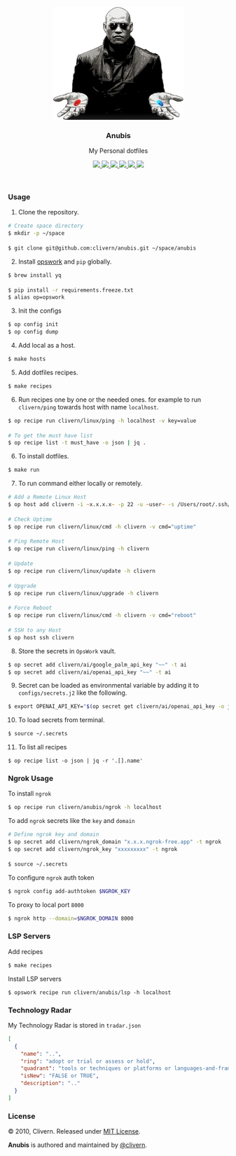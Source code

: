 <p align="center">
    <img src="https://raw.githubusercontent.com/clivern/anubis/main/static/logo.png" width="300" />
    <h3 align="center">Anubis</h3>
    <p align="center">My Personal dotfiles</p>
    <p align="center">
        <a href="https://github.com/Clivern/Anubis/actions/workflows/ci.yml">
           <img src="https://github.com/Clivern/Anubis/actions/workflows/ci.yml/badge.svg?branch=main"/>
        </a>
        <a href="https://clivern.betteruptime.com/">
           <img src="https://uptime.betterstack.com/status-badges/v2/monitor/1evgt.svg"/>
        </a>
        <a href="https://pypi.org/project/opswork/">
            <img src="https://img.shields.io/badge/Built_with-OpsWork-blue"/>
        </a>
        <a href="https://radar.thoughtworks.com/?documentId=https%3A%2F%2Fraw.githubusercontent.com%2FClivern%2FAnubis%2Fmain%2Ftradar.json">
            <img src="https://img.shields.io/badge/Technology-Radar-green.svg">
        </a>
        <a href="https://github.com/Clivern/Anubis/releases">
            <img src="https://img.shields.io/badge/Version-5.3.0-1abc9c.svg">
        </a>
        <a href="https://github.com/Clivern/Anubis/blob/master/LICENSE">
            <img src="https://img.shields.io/badge/LICENSE-MIT-blue.svg">
        </a>
    </p>
</p>
<br/>


### Usage

1. Clone the repository.

```zsh
# Create space directory
$ mkdir -p ~/space

$ git clone git@github.com:clivern/anubis.git ~/space/anubis
```

2. Install [opswork](https://pypi.org/project/opswork/) and `pip` globally.

```zsh
$ brew install yq

$ pip install -r requirements.freeze.txt
$ alias op=opswork
```

3. Init the configs

```zsh
$ op config init
$ op config dump
```

4. Add local as a host.

```zsh
$ make hosts
```

5. Add dotfiles recipes.

```zsh
$ make recipes
```

6. Run recipes one by one or the needed ones. for example to run `clivern/ping` towards host with name `localhost`.

```zsh
$ op recipe run clivern/linux/ping -h localhost -v key=value

# To get the must have list
$ op recipe list -t must_have -o json | jq .
```

6. To install dotfiles.

```zsh
$ make run
```

7. To run command either locally or remotely.

```zsh
# Add a Remote Linux Host
$ op host add clivern -i ~x.x.x.x~ -p 22 -u ~user~ -s /Users/root/.ssh/id_rsa.pem

# Check Uptime
$ op recipe run clivern/linux/cmd -h clivern -v cmd="uptime"

# Ping Remote Host
$ op recipe run clivern/linux/ping -h clivern

# Update
$ op recipe run clivern/linux/update -h clivern

# Upgrade
$ op recipe run clivern/linux/upgrade -h clivern

# Force Reboot
$ op recipe run clivern/linux/cmd -h clivern -v cmd="reboot"

# SSH to any Host
$ op host ssh clivern
```

8. Store the secrets in `OpsWork` vault.

```zsh
$ op secret add clivern/ai/google_palm_api_key "~~" -t ai
$ op secret add clivern/ai/openai_api_key "~~" -t ai
```

9. Secret can be loaded as environmental variable by adding it to `configs/secrets.j2` like the following.

```zsh
$ export OPENAI_API_KEY="$(op secret get clivern/ai/openai_api_key -o json | jq -r '.[0].value')"
```

10. To load secrets from terminal.

```zsh
$ source ~/.secrets
```

11. To list all recipes

```
$ op recipe list -o json | jq -r '.[].name'
```


### Ngrok Usage

To install `ngrok`

```zsh
$ op recipe run clivern/anubis/ngrok -h localhost
```

To add `ngrok` secrets like the `key` and `domain`

```zsh
# Define ngrok key and domain
$ op secret add clivern/ngrok_domain "x.x.x.ngrok-free.app" -t ngrok
$ op secret add clivern/ngrok_key "xxxxxxxxx" -t ngrok

$ source ~/.secrets
```

To configure `ngrok` auth token

```zsh
$ ngrok config add-authtoken $NGROK_KEY
```

To proxy to local port `8000`

```zsh
$ ngrok http --domain=$NGROK_DOMAIN 8000
```


### LSP Servers

Add recipes

```zsh
$ make recipes
```

Install LSP servers

```
$ opswork recipe run clivern/anubis/lsp -h localhost
```


### Technology Radar

My Technology Radar is stored in `tradar.json`

```json
[
  {
    "name": "..",
    "ring": "adopt or trial or assess or hold",
    "quadrant": "tools or techniques or platforms or languages-and-frameworks",
    "isNew": "FALSE or TRUE",
    "description": ".."
  }
]
```


### License

© 2010, Clivern. Released under [MIT License](https://opensource.org/licenses/mit-license.php).

**Anubis** is authored and maintained by [@clivern](http://github.com/clivern).
